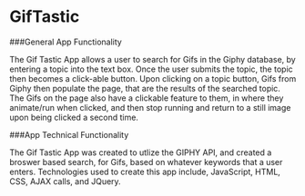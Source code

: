 # GifTastic

###General App Functionality

The Gif Tastic App allows a user to search for Gifs in the Giphy database, by entering a topic into the text box. Once the user submits the topic, the topic then becomes a click-able button. Upon clicking on a topic button, Gifs from Giphy then populate the page, that are the results of the searched topic. The Gifs on the page also have a clickable feature to them, in where they animate/run when clicked, and then stop running and return to a still image upon being clicked a second time.

###App Technical Functionality

The Gif Tastic App was created to utlize the GIPHY API, and created a broswer based search, for Gifs, based on whatever keywords that a user enters. Technologies used to create this app include, JavaScript, HTML, CSS, AJAX calls, and JQuery.